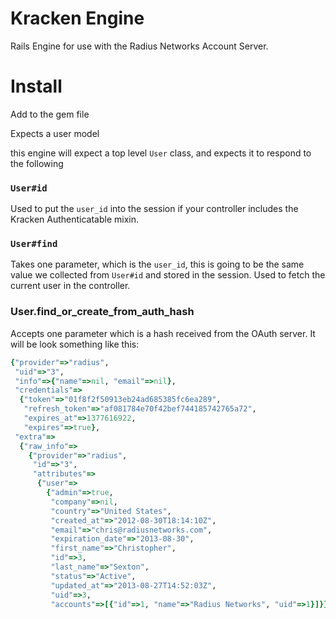 # Kracken Engine

Rails Engine for use with the Radius Networks Account Server.


# Install

Add to the gem file

Expects a user model

this engine will expect a top level `User` class, and expects it to respond to the following

### `User#id`

Used to put the `user_id` into the session if your controller includes the Kracken Authenticatable mixin.

### `User#find`

Takes one parameter, which is the `user_id`, this is going to be the same value we collected from `User#id` and stored in the session. Used to fetch the current user in the controller.

### User.find_or_create_from_auth_hash

Accepts one parameter which is a hash received from the OAuth server. It will be look something like this:

```ruby
{"provider"=>"radius",
 "uid"=>"3",
 "info"=>{"name"=>nil, "email"=>nil},
 "credentials"=>
  {"token"=>"01f8f2f50913eb24ad685385fc6ea289",
   "refresh_token"=>"af081784e70f42bef744185742765a72",
   "expires_at"=>1377616922,
   "expires"=>true},
 "extra"=>
  {"raw_info"=>
    {"provider"=>"radius",
     "id"=>"3",
     "attributes"=>
      {"user"=>
        {"admin"=>true,
         "company"=>nil,
         "country"=>"United States",
         "created_at"=>"2012-08-30T18:14:10Z",
         "email"=>"chris@radiusnetworks.com",
         "expiration_date"=>"2013-08-30",
         "first_name"=>"Christopher",
         "id"=>3,
         "last_name"=>"Sexton",
         "status"=>"Active",
         "updated_at"=>"2013-08-27T14:52:03Z",
         "uid"=>3,
         "accounts"=>[{"id"=>1, "name"=>"Radius Networks", "uid"=>1}]}}}}}
```
